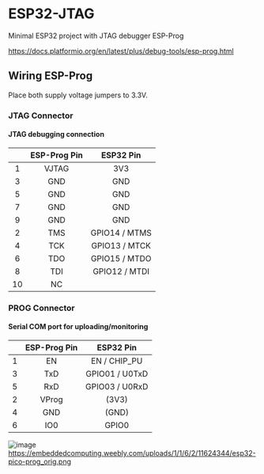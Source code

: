 # ESP32-JTAG
Minimal ESP32 project with JTAG debugger ESP-Prog

https://docs.platformio.org/en/latest/plus/debug-tools/esp-prog.html

## Wiring ESP-Prog
Place both supply voltage jumpers to 3.3V.

### JTAG Connector
#### JTAG debugging connection

|| ESP-Prog Pin | ESP32 Pin     |
|:-: |    :-:   |    :-:        |
| 1  | VJTAG    | 3V3           |
| 3  | GND      | GND           |
| 5  | GND      | GND           |
| 7  | GND      | GND           |
| 9  | GND      | GND           |
| 2  | TMS      | GPIO14 / MTMS |
| 4  | TCK      | GPIO13 / MTCK |
| 6  | TDO      | GPIO15 / MTDO |
| 8  | TDI      | GPIO12 / MTDI |
| 10 | NC       |               |



### PROG Connector
#### Serial COM port for uploading/monitoring

|| ESP-Prog Pin | ESP32 Pin      |
| :-: |    :-:  |    :-:         |
| 1   | EN      | EN / CHIP_PU   |
| 3   | TxD     | GPIO01 / U0TxD |
| 5   | RxD     | GPIO03 / U0RxD |
| 2   | VProg   | (3V3)          |
| 4   | GND     | (GND)          |
| 6   | IO0     | GPIO0          |


![image](https://embeddedcomputing.weebly.com/uploads/1/1/6/2/11624344/esp32-pico-prog_orig.png)
https://embeddedcomputing.weebly.com/uploads/1/1/6/2/11624344/esp32-pico-prog_orig.png



